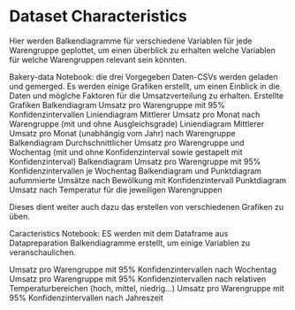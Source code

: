 # Dataset Characteristics

Hier werden Balkendiagramme für verschiedene Variablen für jede Warengruppe geplottet, um einen überblick zu erhalten welche Variablen für welche Warengruppen relevant sein könnten.

Bakery-data Notebook: die drei Vorgegeben Daten-CSVs werden geladen und gemerged. Es werden einige Grafiken erstellt, um einen Einblick in die Daten und möglche Faktoren für die Umsatzverteilung zu erhalten.
Erstellte Grafiken
 Balkendiagram Umsatz pro Warengruppe mit 95% Konfidenzintervallen
 Liniendiagram Mittlerer Umsatz pro Monat nach Warengruppe (mit und ohne Ausgleichsgrade)
 Liniendiagram Mittlerer Umsatz pro Monat (unabhängig vom Jahr) nach Warengruppe
 Balkendiagram Durchschnittlicher Umsatz pro Warengruppe und Wochentag (mit und ohne Konfidenzinterval sowie gestapelt mit Konfidenzinterval)
 Balkendiagram Umsatz pro Warengruppe mit 95% Konfidenzintervallen je Wochentag
 Balkendiagram und Punktdiagram aufummierte Umsätze nach Bewölkung mit Konfidenzintervall
 Punktdiagram Umsatz nach Temperatur für die jeweiligen Warengruppen

 Dieses dient weiter auch dazu das erstellen von verschiedenen Grafiken zu üben.

 Caracteristics Notebook: ES werden mit dem Dataframe aus Datapreparation Balkendiagramme erstellt, um einige Variablen zu veranschaulichen.

 Umsatz pro Warengruppe mit 95% Konfidenzintervallen nach Wochentag
 Umsatz pro Warengruppe mit 95% Konfidenzintervallen nach relativen Temperaturbereichen (hoch, mittel, niedrig...)
 Umsatz pro Warengruppe mit 95% Konfidenzintervallen nach Jahreszeit

